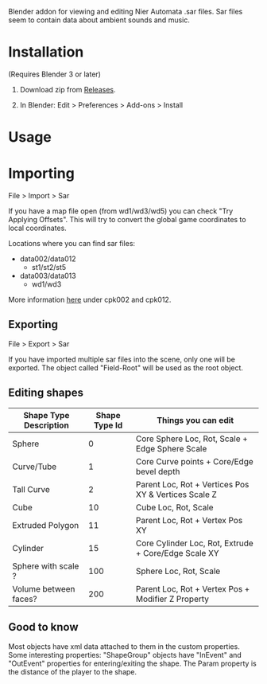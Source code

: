 Blender addon for viewing and editing Nier Automata .sar files. Sar files seem to contain data about ambient sounds and music.

# Installation

(Requires Blender 3 or later)

1. Download zip from [Releases](https://github.com/ArthurHeitmann/NierDocs/releases).

2. In Blender: Edit > Preferences > Add-ons > Install

# Usage

# Importing

File > Import > Sar

If you have a map file open (from wd1/wd3/wd5) you can check "Try Applying Offsets". This will try to convert the global game coordinates to local coordinates.

Locations where you can find sar files:

- data002/data012
	- st1/st2/st5
- data003/data013
	- wd1/wd3

More information [here](../../cpkAndDttContents.md) under cpk002 and cpk012.

## Exporting

File > Export > Sar

If you have imported multiple sar files into the scene, only one will be exported. The object called "Field-Root" will be used as the root object.

## Editing shapes

| Shape Type Description | Shape Type Id | Things you can edit                                  |
|------------------------|---------------|------------------------------------------------------|
| Sphere                 | 0             | Core Sphere Loc, Rot, Scale + Edge Sphere Scale      |
| Curve/Tube             | 1             | Core Curve points + Core/Edge bevel depth            |
| Tall Curve             | 2             | Parent Loc, Rot + Vertices Pos XY & Vertices Scale Z |
| Cube                   | 10            | Cube Loc, Rot, Scale                                 |
| Extruded Polygon       | 11            | Parent Loc, Rot + Vertex Pos XY                      |
| Cylinder               | 15            | Core Cylinder Loc, Rot, Extrude + Core/Edge Scale XY |
| Sphere with scale ?    | 100           | Sphere Loc, Rot, Scale                               |
| Volume between faces?  | 200           | Parent Loc, Rot + Vertex Pos + Modifier Z Property   |

## Good to know

Most objects have xml data attached to them in the custom properties. Some interesting properties: "ShapeGroup" objects have "InEvent" and "OutEvent" properties for entering/exiting the shape. The Param property is the distance of the player to the shape.
